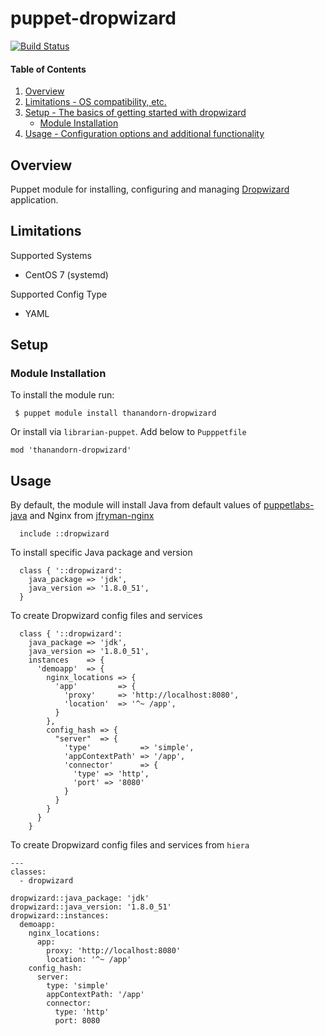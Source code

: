 # puppet-dropwizard

[![Build Status](https://travis-ci.org/thanandorn/puppet-dropwizard.svg?branch=master)](https://travis-ci.org/thanandorn/puppet-dropwizard)

#### Table of Contents

1. [Overview](#overview)
2. [Limitations - OS compatibility, etc.](#limitations)
3. [Setup - The basics of getting started with dropwizard](#setup)
    * [Module Installation](#module-installation)
4. [Usage - Configuration options and additional functionality](#usage)

## Overview

Puppet module for installing, configuring and managing [Dropwizard](https://www.dropwizard.io) application.

## Limitations

Supported Systems
* CentOS 7 (systemd)

Supported Config Type
* YAML


## Setup

### Module Installation

To install the module run:

```
 $ puppet module install thanandorn-dropwizard
```

Or install via `librarian-puppet`. Add below to `Pupppetfile`

```
mod 'thanandorn-dropwizard'
```

## Usage

By default, the module will install Java from default values of [puppetlabs-java](https://github.com/puppetlabs/puppetlabs-java) and Nginx from [jfryman-nginx](https://github.com/jfryman/puppet-nginx)

```puppet
  include ::dropwizard
```

To install specific Java package and version

```puppet
  class { '::dropwizard':
    java_package => 'jdk',
    java_version => '1.8.0_51',
  }
```
To create Dropwizard config files and services

```puppet
  class { '::dropwizard':
    java_package => 'jdk',
    java_version => '1.8.0_51',
    instances    => {
      'demoapp'  => {
        nginx_locations => {
          'app'         => {
            'proxy'     => 'http://localhost:8080',
            'location'  => '^~ /app',
          }
        },
        config_hash => {
          "server"  => {
            'type'           => 'simple',
            'appContextPath' => '/app',
            'connector'      => {
              'type' => 'http',
              'port' => '8080'
            }
          }
        }
      }
    }
```

To create Dropwizard config files and services from `hiera`

```
---
classes:
  - dropwizard

dropwizard::java_package: 'jdk'
dropwizard::java_version: '1.8.0_51'
dropwizard::instances:
  demoapp:
    nginx_locations:
      app:
        proxy: 'http://localhost:8080'
        location: '^~ /app'
    config_hash:
      server:
        type: 'simple'
        appContextPath: '/app'
        connector:
          type: 'http'
          port: 8080
```

